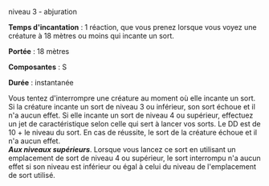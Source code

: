 niveau 3 - abjuration

**Temps d'incantation** : 1 réaction, que vous prenez lorsque vous voyez une créature à 18 mètres ou moins qui incante un sort.

**Portée** : 18 mètres

**Composantes** : S

**Durée** : instantanée

Vous tentez d'interrompre une créature au moment où elle incante un sort. Si la créature incante un sort de niveau 3 ou inférieur, son sort échoue et il n'a aucun effet. Si elle incante un sort de niveau 4 ou supérieur, effectuez un jet de caractéristique selon celle qui sert à lancer vos sorts. Le DD est de 10 + le niveau du sort. En cas de réussite, le sort de la créature échoue et il n'a aucun effet.  
**_Aux niveaux supérieurs_**. Lorsque vous lancez ce sort en utilisant un emplacement de sort de niveau 4 ou supérieur, le sort interrompu n'a aucun effet si son niveau est inférieur ou égal à celui du niveau de l'emplacement de sort utilisé.